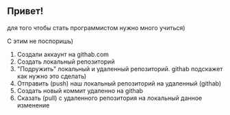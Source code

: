 ## Привет!


для того чтобы стать программистом нужно много учиться)

С этим не поспоришь)


1. Создали аккаунт на githab.com
2. Создать локальный репозиторий
3. "Подружить" локальный и удаленный репозиторий. githab подскажет как нужно это сделать)
4. Отправить (push) наш локальный репозиторий на удаленный (githab)
5. Создать новый коммит удаленно на githab 
6. Сказать (pull) с удаленного репозитория на локальный данное изменение